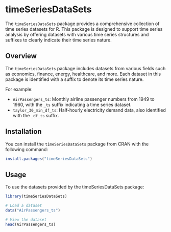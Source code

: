 # timeSeriesDataSets

The `timeSeriesDataSets` package provides a comprehensive collection of time series datasets for R. This package is designed to support time series analysis by offering datasets with various time series structures and suffixes to clearly indicate their time series nature.

## Overview

The `timeSeriesDataSets` package includes datasets from various fields such as economics, finance, energy, healthcare, and more. Each dataset in this package is identified with a suffix to denote its time series nature. 

For example:
- `AirPassengers_ts`: Monthly airline passenger numbers from 1949 to 1960, with the `_ts` suffix indicating a time series dataset.
- `taylor_30_min_df_ts`: Half-hourly electricity demand data, also identified with the `_df_ts` suffix.

## Installation

You can install the `timeSeriesDataSets` package from CRAN with the following command:

```r
install.packages("timeSeriesDataSets")
```

## Usage

To use the datasets provided by the timeSeriesDataSets package:

```r
library(timeSeriesDataSets)

# Load a dataset
data("AirPassengers_ts")

# View the dataset
head(AirPassengers_ts)

```
<div class="tocify-extend-page" data-unique="tocify-extend-page" style="height: 0;"></div>
